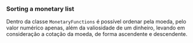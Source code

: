 ### Sorting a monetary list


Dentro da classe `MonetaryFunctions` é possível ordenar pela moeda, pelo valor numérico apenas, além da valiosidade de um dinheiro, levando em consideração a cotação da moeda, de forma ascendente e descendente. 
 